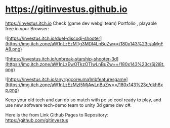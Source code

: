 # https://gitinvestus.github.io

https://investus.itch.io Check (game dev webgl team) Portfolio , playable free in your Browser:

![https://investus.itch.io/duel-discodj-shooter](https://img.itch.zone/aW1nLzEzMTg3MDI4LnBuZw==/180x143%23c/aMgFA8.png)

![https://investus.itch.io/unbreak-starship-shooter-3d](https://img.itch.zone/aW1nLzEwOTkzOTIwLnBuZw==/180x143%23c/Sj2i8t.png)

![https://investus.itch.io/anyrpgcoreuma1mbfeaturesgame](https://img.itch.zone/aW1nLzEzMzI5MjAwLnBuZw==/180x143%23c/dkh6xp.png)

Keep your old tech and can do so mutch with pc so cool ready to play, and use new software tech-demo team to unity 3d game dev c#.

Here is the from Link Github Pages to Repository: https://github.com/gitinvestus
